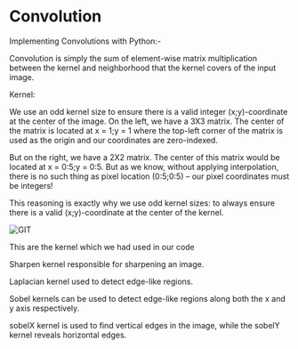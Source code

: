 # Convolution
Implementing Convolutions with Python:-



Convolution is simply the sum of element-wise matrix multiplication
between the kernel and neighborhood that the kernel covers of the input image.



Kernel:

We use an odd kernel size to ensure there is a valid integer (x;y)-coordinate at the center of the image. 
On the left, we have a 3X3 matrix.  The center of the matrix is located at x = 1;y = 1 
where the top-left corner of the matrix is used as the origin and our coordinates are zero-indexed. 

But on the right, we have a 2X2 matrix. The center of this matrix would be located at x = 0:5;y = 0:5.
But as we know, without applying interpolation, there is no such thing as pixel location (0:5;0:5) – our pixel coordinates must be integers! 

This reasoning is exactly why we use odd kernel sizes: to always ensure there is a valid (x;y)-coordinate at the center of the kernel.


 ![GIT ](https://user-images.githubusercontent.com/96985326/195270445-2786c77c-c8af-4d9e-9c6c-848a9ecbf7df.jpg)




This are the kernel which we had used in our code

Sharpen kernel responsible for sharpening an image.

Laplacian kernel used to detect edge-like regions.

Sobel kernels can be used to detect edge-like regions along both the x and y axis respectively.

sobelX kernel is used to find vertical edges in the image, while the sobelY kernel reveals horizontal edges.
